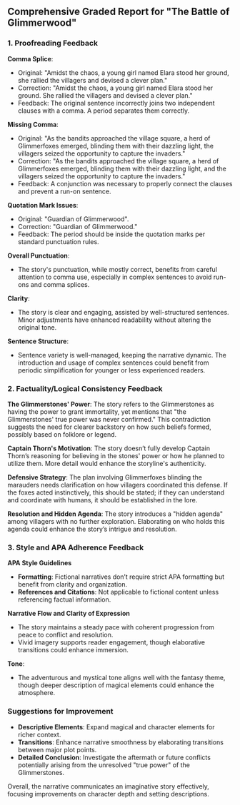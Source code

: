 ## Comprehensive Graded Report for "The Battle of Glimmerwood"

### 1. Proofreading Feedback

**Comma Splice**: 
- Original: "Amidst the chaos, a young girl named Elara stood her ground, she rallied the villagers and devised a clever plan."
- Correction: "Amidst the chaos, a young girl named Elara stood her ground. She rallied the villagers and devised a clever plan."
- Feedback: The original sentence incorrectly joins two independent clauses with a comma. A period separates them correctly.

**Missing Comma**:
- Original: "As the bandits approached the village square, a herd of Glimmerfoxes emerged, blinding them with their dazzling light, the villagers seized the opportunity to capture the invaders."
- Correction: "As the bandits approached the village square, a herd of Glimmerfoxes emerged, blinding them with their dazzling light, and the villagers seized the opportunity to capture the invaders."
- Feedback: A conjunction was necessary to properly connect the clauses and prevent a run-on sentence.

**Quotation Mark Issues**:
- Original: "Guardian of Glimmerwood".
- Correction: "Guardian of Glimmerwood."
- Feedback: The period should be inside the quotation marks per standard punctuation rules.

**Overall Punctuation**: 
- The story's punctuation, while mostly correct, benefits from careful attention to comma use, especially in complex sentences to avoid run-ons and comma splices.

**Clarity**: 
- The story is clear and engaging, assisted by well-structured sentences. Minor adjustments have enhanced readability without altering the original tone.

**Sentence Structure**: 
- Sentence variety is well-managed, keeping the narrative dynamic. The introduction and usage of complex sentences could benefit from periodic simplification for younger or less experienced readers.

### 2. Factuality/Logical Consistency Feedback

**The Glimmerstones' Power**:
The story refers to the Glimmerstones as having the power to grant immortality, yet mentions that "the Glimmerstones' true power was never confirmed." This contradiction suggests the need for clearer backstory on how such beliefs formed, possibly based on folklore or legend.

**Captain Thorn's Motivation**: 
The story doesn’t fully develop Captain Thorn’s reasoning for believing in the stones' power or how he planned to utilize them. More detail would enhance the storyline's authenticity.

**Defensive Strategy**:
The plan involving Glimmerfoxes blinding the marauders needs clarification on how villagers coordinated this defense. If the foxes acted instinctively, this should be stated; if they can understand and coordinate with humans, it should be established in the lore.

**Resolution and Hidden Agenda**:
The story introduces a "hidden agenda" among villagers with no further exploration. Elaborating on who holds this agenda could enhance the story’s intrigue and resolution.

### 3. Style and APA Adherence Feedback

**APA Style Guidelines**
- **Formatting**: Fictional narratives don’t require strict APA formatting but benefit from clarity and organization.
- **References and Citations**: Not applicable to fictional content unless referencing factual information.

**Narrative Flow and Clarity of Expression**
- The story maintains a steady pace with coherent progression from peace to conflict and resolution.
- Vivid imagery supports reader engagement, though elaborative transitions could enhance immersion.

**Tone**:
- The adventurous and mystical tone aligns well with the fantasy theme, though deeper description of magical elements could enhance the atmosphere.

### Suggestions for Improvement
- **Descriptive Elements**: Expand magical and character elements for richer context.
- **Transitions**: Enhance narrative smoothness by elaborating transitions between major plot points.
- **Detailed Conclusion**: Investigate the aftermath or future conflicts potentially arising from the unresolved "true power" of the Glimmerstones.

Overall, the narrative communicates an imaginative story effectively, focusing improvements on character depth and setting descriptions.